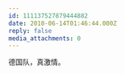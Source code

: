 ```yaml
---
id: 111137527879444882
date: 2010-06-14T01:46:44.000Z
reply: false
media_attachments: 0
---
```


德国队，真激情。

